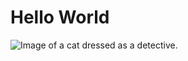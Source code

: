 # Hello World
![Image of a cat dressed as a detective.](https://octodex.github.com/images/privateinvestocat.jpg)
